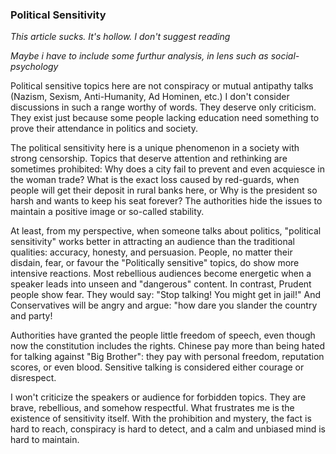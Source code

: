 ### Political Sensitivity

*This article sucks. It's hollow. I don't suggest reading*

*Maybe i have to include some furthur analysis, in lens such as social-psychology*

Political sensitive topics here are not conspiracy or mutual antipathy talks (Nazism, Sexism, Anti-Humanity, Ad Hominen, etc.) I don't consider discussions in such
a range worthy of words. They deserve only criticism. They exist just because some people lacking education need something to prove their 
attendance in politics and society. 

The political sensitivity here is a unique phenomenon in a society with strong censorship. Topics that deserve attention and rethinking are sometimes prohibited:
Why does a city fail to prevent and even acquiesce in the woman trade? What is the exact loss caused by red-guards, when people will get their deposit in rural banks here, or 
Why is the president so harsh and wants to keep his seat forever? The authorities hide the issues to maintain a positive image or so-called stability. 

At least, from my perspective, when someone talks about politics, "political sensitivity" works better 
in attracting an audience than the traditional qualities: accuracy, honesty, and persuasion. People, no matter their disdain, fear, or favour the "Politically sensitive" topics, 
do show more intensive reactions. 
Most rebellious audiences become energetic when a speaker leads into unseen and "dangerous" content.
In contrast, Prudent people show fear. They would say: "Stop talking! You might get in jail!"
And Conservatives will be angry and argue: "how dare you slander the country and party!

Authorities have granted the people little freedom of speech, even though now the constitution includes the rights. Chinese pay more 
than being hated for talking against "Big Brother": they pay with personal freedom, reputation scores, or even blood. 
Sensitive talking is considered either courage or disrespect. 

I won't criticize the speakers or audience for forbidden topics. They are brave, rebellious, and somehow respectful. What 
frustrates me is the existence of sensitivity itself. With the prohibition and mystery, the fact is hard to reach, conspiracy is hard 
to detect, and a calm and unbiased mind is hard to maintain.
